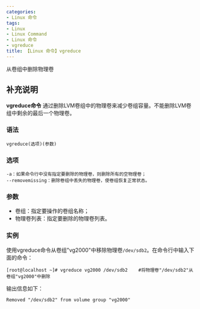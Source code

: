 ```yaml
---
categories:
- Linux 命令
tags:
- Linux
- Linux Command
- Linux 命令
- vgreduce
title: 【Linux 命令】vgreduce
---
```


从卷组中删除物理卷

## 补充说明

**vgreduce命令** 通过删除LVM卷组中的物理卷来减少卷组容量。不能删除LVM卷组中剩余的最后一个物理卷。

### 语法

```shell
vgreduce(选项)(参数)
```

### 选项

```shell
-a：如果命令行中没有指定要删除的物理卷，则删除所有的空物理卷；
--removemissing：删除卷组中丢失的物理卷，使卷组恢复正常状态。
```

### 参数

*   卷组：指定要操作的卷组名称；
*   物理卷列表：指定要删除的物理卷列表。

### 实例

使用vgreduce命令从卷组"vg2000"中移除物理卷`/dev/sdb2`。在命令行中输入下面的命令：

```shell
[root@localhost ~]# vgreduce vg2000 /dev/sdb2    #将物理卷"/dev/sdb2"从卷组"vg2000"中删除
```

输出信息如下：

```shell
Removed "/dev/sdb2" from volume group "vg2000"
```


<!-- Linux命令行搜索引擎：https://jaywcjlove.github.io/linux-command/ -->